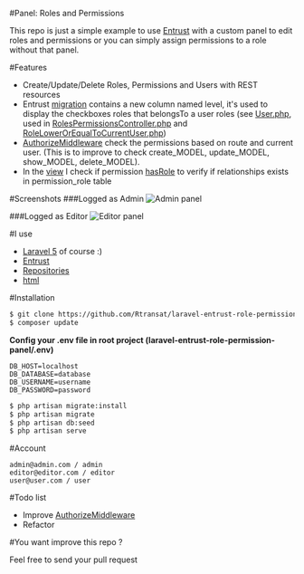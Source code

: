 #Panel: Roles and Permissions

This repo is just a simple example to use [Entrust](https://github.com/Zizaco/entrust) with a custom panel to edit roles and permissions or you can simply assign permissions to a role without that panel.

#Features
  - Create/Update/Delete Roles, Permissions and Users with REST resources
  - Entrust [migration](database/migrations/2015_03_30_121557_entrust_setup_tables.php#L20) contains a new column named level, it's used to display the checkboxes roles that belongsTo a user roles (see [User.php](app/User.php#L46), used in [RolesPermissionsController.php](app/Http/Controllers/RolesPermissionsController.php#L54) and [RoleLowerOrEqualToCurrentUser.php](app/Repositories/Criteria/Role/RoleLowerOrEqualToCurrentUser.php#L22))
  - [AuthorizeMiddleware](app/Http/Middleware/AuthorizeMiddleware.php) check the permissions based on route and current user. (This is to improve to check create_MODEL, update_MODEL, show_MODEL, delete_MODEL).
  - In the [view](resources/views/roles_permissions/index.blade.php#L27) I check if permission [hasRole](app/Models/Permission.php#L17) to verify if relationships exists in permission_role table


#Screenshots
###Logged as Admin
![Admin panel](https://github.com/Rtransat/laravel-entrust-role-permission-panel/raw/master/public/img/panel-admin.jpg)

###Logged as Editor
![Editor panel](https://github.com/Rtransat/laravel-entrust-role-permission-panel/raw/master/public/img/panel-editor.jpg)

#I use

* [Laravel 5](https://github.com/laravel/laravel) of course :)
* [Entrust](https://github.com/Zizaco/entrust)
* [Repositories](https://github.com/Bosnadev/Repositories)
* [html](https://github.com/LaravelCollective/html)

#Installation

```sh
$ git clone https://github.com/Rtransat/laravel-entrust-role-permission-panel && cd laravel-entrust-role-permission-panel
$ composer update
```

**Config your .env file in root project (laravel-entrust-role-permission-panel/.env)**

```
DB_HOST=localhost
DB_DATABASE=database
DB_USERNAME=username
DB_PASSWORD=password
```

```sh
$ php artisan migrate:install
$ php artisan migrate
$ php artisan db:seed
$ php artisan serve
```

#Account

    admin@admin.com / admin
    editor@editor.com / editor
    user@user.com / user

#Todo list

  - Improve [AuthorizeMiddleware](app/Http/Middleware/AuthorizeMiddleware.php)
  - Refactor

#You want improve this repo ?

Feel free to send your pull request